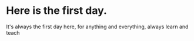 # Here is the first day.

It's always the first day here, for anything and everything, always learn and teach
